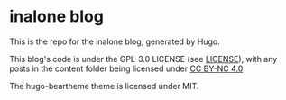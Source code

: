 # inalone blog

This is the repo for the inalone blog, generated by Hugo.

This blog's code is under the GPL-3.0 LICENSE (see [LICENSE](./LICENSE)), with any posts in the content folder being licensed under [CC BY-NC 4.0](https://creativecommons.org/licenses/by-nc/4.0/).

The hugo-beartheme theme is licensed under MIT.
